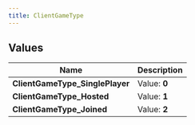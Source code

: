 ```yaml
---
title: ClientGameType
---
```


## Values
| Name | Description |
| ---- | ----------- |
| **ClientGameType_SinglePlayer** | Value: **0** |
| **ClientGameType_Hosted** | Value: **1** |
| **ClientGameType_Joined** | Value: **2** |

